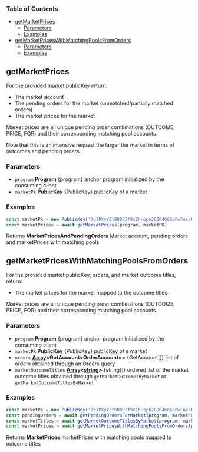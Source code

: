 <!-- Generated by documentation.js. Update this documentation by updating the source code. -->

### Table of Contents

*   [getMarketPrices][1]
    *   [Parameters][2]
    *   [Examples][3]
*   [getMarketPricesWithMatchingPoolsFromOrders][4]
    *   [Parameters][5]
    *   [Examples][6]

## getMarketPrices

For the provided market publicKey return:

*   The market account
*   The pending orders for the market (unmatched/partially matched orders)
*   The market prices for the market

Market prices are all unique pending order combinations (OUTCOME, PRICE, FOR) and their corresponding matching pool accounts.

Note that this is an intensive request the larger the market in terms of outcomes and pending orders.

### Parameters

*   `program` **Program** {program} anchor program initialized by the consuming client
*   `marketPk` **PublicKey** {PublicKey} publicKey of a market

### Examples

```javascript
const marketPk = new PublicKey('7o1PXyYZtBBDFZf9cEhHopn2C9R4G6GaPwFAxaNWM33D')
const marketPrices = await getMarketPrices(program, marketPK)
```

Returns **MarketPricesAndPendingOrders** Market account, pending orders and marketPrices with matching pools

## getMarketPricesWithMatchingPoolsFromOrders

For the provided market publicKey, orders, and market outcome titles, return:

*   The market prices for the market mapped to the outcome titles

Market prices are all unique pending order combinations (OUTCOME, PRICE, FOR) and their corresponding matching pool accounts.

### Parameters

*   `program` **Program** {program} anchor program initialized by the consuming client
*   `marketPk` **PublicKey** {PublicKey} publicKey of a market
*   `orders` **[Array][7]\<GetAccount\<OrderAccount>>** {GetAccount<Order>\[]} list of orders obtained through an Orders query
*   `marketOutcomeTitles` **[Array][7]<[string][8]>** {string\[]} ordered list of the market outcome titles obtained through `getMarketOutcomesByMarket` or `getMarketOutcomeTitlesByMarket`

### Examples

```javascript
const marketPk = new PublicKey('7o1PXyYZtBBDFZf9cEhHopn2C9R4G6GaPwFAxaNWM33D')
const pendingOrders = await getPendingOrdersForMarket(program, marketPk)
const marketTitles = await getMarketOutcomeTitlesByMarket(program, marketPk)
const marketPrices = await getMarketPricesWithMatchingPoolsFromOrders(program, marketPk, pendingOrders.data.pendingOrders, marketTitles.data.marketOutcomeTitles)
```

Returns **MarketPrices** marketPrices with matching pools mapped to outcome titles

[1]: #getmarketprices

[2]: #parameters

[3]: #examples

[4]: #getmarketpriceswithmatchingpoolsfromorders

[5]: #parameters-1

[6]: #examples-1

[7]: https://developer.mozilla.org/docs/Web/JavaScript/Reference/Global_Objects/Array

[8]: https://developer.mozilla.org/docs/Web/JavaScript/Reference/Global_Objects/String
